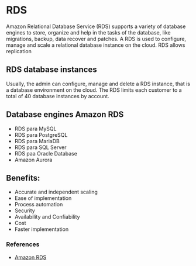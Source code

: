 # RDS
Amazon Relational Database Service (RDS) supports a variety of database engines to store, organize and help in the tasks of the database, like migrations, backup, data recover and patches.
A RDS is used to configure, manage and	scale a relational database instance on the cloud.
RDS allows replication	

## RDS database instances
Usually, the admin can configure, manage and delete a RDS instance, that is a database environment on the cloud.
The RDS limits each customer to a total of 40 database instances by account.

## Database engines Amazon RDS

* RDS para MySQL
* RDS para PostgreSQL
* RDS para MariaDB
* RDS para SQL Server
* RDS paa Oracle Database
* Amazon Aurora

## Benefits:

* Accurate and independent scaling
* Ease of implementation
* Process automation
* Security
* Availability and Confiability
* Cost
* Faster implementation

### References
- [Amazon RDS](https://flexa.cloud/amazon-rds-o-que-e-e-como-funciona-o-relational-database-service-da-aws/)
